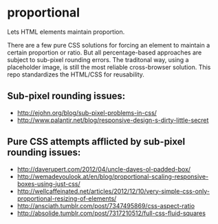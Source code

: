 proportional
============

Lets HTML elements maintain proportion.

There are a few pure CSS solutions for forcing an element to maintain a certain proportion or ratio. But all percentage-based approaches are subject to sub-pixel rounding errors. The traditonal way, using a placeholder image, is still the most
reliable cross-browser solution. This repo standardizes the HTML/CSS for reusability.


## Sub-pixel rounding issues:
* http://ejohn.org/blog/sub-pixel-problems-in-css/
* http://www.palantir.net/blog/responsive-design-s-dirty-little-secret

## Pure CSS attempts afflicted by sub-pixel rounding issues:

* http://daverupert.com/2012/04/uncle-daves-ol-padded-box/
* http://wemadeyoulook.at/en/blog/proportional-scaling-responsive-boxes-using-just-css/
* http://wellcaffeinated.net/articles/2012/12/10/very-simple-css-only-proportional-resizing-of-elements/
* http://ansciath.tumblr.com/post/7347495869/css-aspect-ratio
* http://absolide.tumblr.com/post/7317210512/full-css-fluid-squares



